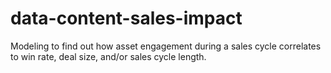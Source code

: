 # data-content-sales-impact

Modeling to find out how asset engagement during a sales cycle correlates to win rate, deal size, and/or sales cycle length.
